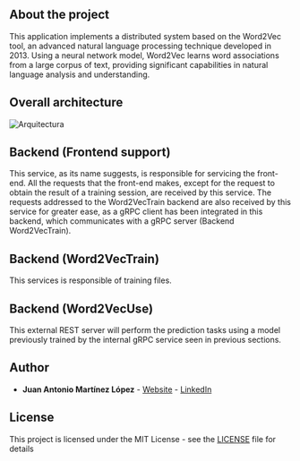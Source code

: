 ## About the project

This application implements a distributed system based on the Word2Vec tool, an advanced natural language processing technique developed in 2013. Using a neural network model, Word2Vec learns word associations from a large corpus of text, providing significant capabilities in natural language analysis and understanding. 

## Overall architecture

![Arquitectura](https://github.com/JuananMtez/Word2VecApp/assets/86200289/3d8307f5-bfbc-49ff-a412-14c129c64cf2)



## Backend (Frontend support)
This service, as its name suggests, is responsible for servicing the front-end. All the requests that the front-end makes, except for the request to obtain the result of a training session, are received by this service. The requests addressed to the Word2VecTrain backend are also received by this service for greater ease, as a gRPC client has been integrated in this backend, which communicates with a gRPC server (Backend Word2VecTrain).


## Backend (Word2VecTrain)

This services is responsible of training files.


## Backend (Word2VecUse)

This external REST server will perform the prediction tasks using a model previously trained by the internal gRPC service seen in previous sections.



## Author

* **Juan Antonio Martínez López** - [Website](https://juananmtez.github.io/) - [LinkedIn](https://www.linkedin.com/in/juanantonio-martinez/)




## License

This project is licensed under the MIT License - see the [LICENSE](LICENSE) file for details
